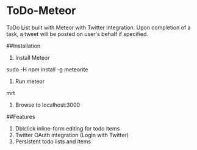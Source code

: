 ToDo-Meteor
===========

ToDo List built with Meteor with Twitter Integration.  Upon completion of a task, a tweet will be posted on user's behalf if specified.

##Installation

1. Install Meteor

  sudo -H npm install -g meteorite

1. Run meteor

  mrt
    
1. Browse to localhost:3000

##Features
1. Dblclick inline-form editing for todo items
1. Twitter OAuth integration (Login with Twitter)
1. Persistent todo lists and items
